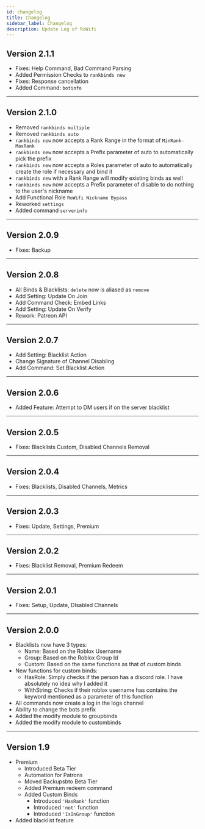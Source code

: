 ```yaml
---
id: changelog
title: Changelog
sidebar_label: Changelog
description: Update Log of RoWifi
---
```


## Version 2.1.1

- Fixes: Help Command, Bad Command Parsing
- Added Permission Checks to `rankbinds new`
- Fixes: Response cancellation
- Added Command: `botinfo`
___

## Version 2.1.0

- Removed `rankbinds multiple`
- Removed `rankbinds auto`
- `rankbinds new` now accepts a Rank Range in the format of `MinRank-MaxRank`
- `rankbinds new` now accepts a Prefix parameter of auto to automatically pick the prefix
- `rankbinds new` now accepts a Roles parameter of auto to automatically create the role if necessary and bind it
- `rankbinds new` with a Rank Range will modify existing binds as well 
- `rankbinds new` now accepts a Prefix parameter of disable to do nothing to the user's nickname
- Add Functional Role `RoWifi Nickname Bypass`
- Reworked `settings`
- Added command `serverinfo`
___

## Version 2.0.9

- Fixes: Backup
___

## Version 2.0.8

- All Binds & Blacklists: `delete` now is aliased as `remove`
- Add Setting: Update On Join
- Add Command Check: Embed Links
- Add Setting: Update On Verify 
- Rework: Patreon API 
___

## Version 2.0.7

- Add Setting: Blacklist Action
- Change Signature of Channel Disabling
- Add Command: Set Blacklist Action
___

## Version 2.0.6

- Added Feature: Attempt to DM users if on the server blacklist
___

## Version 2.0.5

- Fixes: Blacklists Custom, Disabled Channels Removal
___

## Version 2.0.4

- Fixes: Blacklists, Disabled Channels, Metrics
___

## Version 2.0.3

- Fixes: Update, Settings, Premium
___

## Version 2.0.2

- Fixes: Blacklist Removal, Premium Redeem
___

## Version 2.0.1

- Fixes: Setup, Update, DIsabled Channels
___

## Version 2.0.0

- Blacklists now have 3 types:
   - Name: Based on the Roblox Username
   - Group: Based on the Roblox Group Id
   - Custom: Based on the same functions as that of custom binds
- New functions for custom binds:
   - HasRole: Simply checks if the person has a discord role. I have absolutely no idea why I added it
   - WithString: Checks if their roblox username has contains the keyword mentioned as a parameter of this function
- All commands now create a log in the logs channel
- Ability to change the bots prefix
- Added the modify module to groupbinds
- Added the modify module to custombinds
___

## Version 1.9

- Premium 
   - Introduced Beta Tier
   - Automation for Patrons
   - Moved Backupsbto Beta Tier
   - Added Premium redeem command
   - Added Custom Binds
      - Introduced `'HasRank'` function
      - Introduced `'not'` function
      - Introduced `'IsInGroup'` function
- Added blacklist feature
